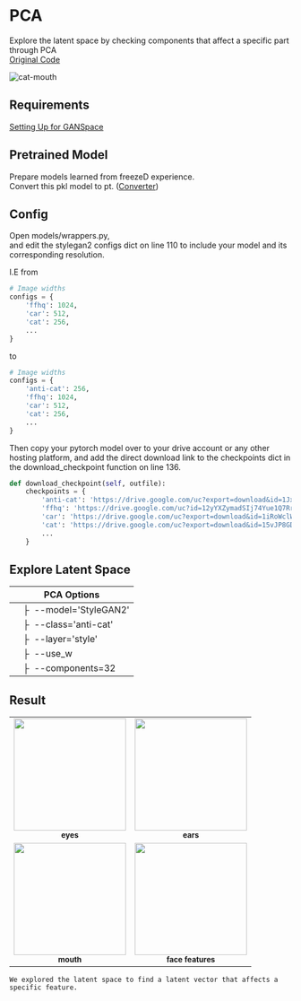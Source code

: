# PCA
Explore the latent space by checking components that affect a specific part through PCA  
[Original Code](https://github.com/harskish/ganspace)  

![cat-mouth](https://user-images.githubusercontent.com/66217855/213407592-f1af0bb0-1048-4111-86c9-1c5e272953f2.gif)

## Requirements
[Setting Up  for GANSpace](https://github.com/BOAZ-bigdata/17th_Conference_AntiAginGAN-for-Cat/blob/main/setup/ganspace/SETUP_GANSpace.md)

## Pretrained Model
Prepare models learned from freezeD experience.  
Convert this pkl model to pt. ([Converter](https://github.com/BOAZ-bigdata/17th_Conference_AntiAginGAN-for-Cat/tree/main/utils/converter))  

## Config
Open models/wrappers.py,  
and edit the stylegan2 configs dict on line 110 to include your model and its corresponding resolution.  

I.E from
```python
# Image widths
configs = {
    'ffhq': 1024,
    'car': 512,
    'cat': 256,
    ...
}
```
to
```python
# Image widths
configs = {
    'anti-cat': 256,
    'ffhq': 1024,
    'car': 512,
    'cat': 256,
    ...
}
```

Then copy your pytorch model over to your drive account or any other hosting platform, and add the direct download link to the checkpoints dict in the download_checkpoint function on line 136.
```python
def download_checkpoint(self, outfile):
    checkpoints = {
        'anti-cat': 'https://drive.google.com/uc?export=download&id=1JxgW_zoVww4hXO0G4PO7e_w3rFtI7jsG',
        'ffhq': 'https://drive.google.com/uc?id=12yYXZymadSIj74Yue1Q7RrlbIqrXggo3',
        'car': 'https://drive.google.com/uc?export=download&id=1iRoWclWVbDBAy5iXYZrQnKYSbZUqXI6y',
        'cat': 'https://drive.google.com/uc?export=download&id=15vJP8GDr0FlRYpE8gD7CdeEz2mXrQMgN',
        ...
    }
```

## Explore Latent Space

| PCA Options |  
| ----------  |
| &ensp;&ensp;&boxvr;&nbsp; --model='StyleGAN2'  |
| &ensp;&ensp;&boxvr;&nbsp; --class='anti-cat'  |
| &ensp;&ensp;&boxvr;&nbsp; --layer='style'  |
| &ensp;&ensp;&boxvr;&nbsp; --use_w |
| &ensp;&ensp;&boxvr;&nbsp; --components=32  |


## Result

<table>
  <tr>
      <td align="center"><img src="https://user-images.githubusercontent.com/66217855/213407552-94a01405-be0e-45e0-ab55-c00a06e27a94.gif" width="200" height="200"><br /><sub><b>eyes</b></sub></td>
      <td align="center"><img src="https://user-images.githubusercontent.com/66217855/213407569-9e2913b9-d0de-43e2-9829-34f5c46f7a22.gif" width="200" height="200"><br /><sub><b>ears</b></sub></td>
  </tr>
  <tr>
      <td align="center"><img src="https://user-images.githubusercontent.com/66217855/213407592-f1af0bb0-1048-4111-86c9-1c5e272953f2.gif" width="200" height="200"><br /><sub><b>mouth</b></sub></td>
      <td align="center"><img src="https://user-images.githubusercontent.com/66217855/213407552-94a01405-be0e-45e0-ab55-c00a06e27a94.gif" width="200" height="200"><br /><sub><b>face features</b></sub></td>
  </tr>
</table>


```
We explored the latent space to find a latent vector that affects a specific feature.  
```
